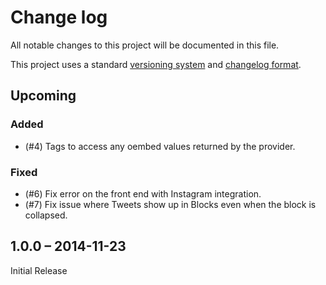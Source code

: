 # Change log

All notable changes to this project will be documented in this file.

This project uses a standard [versioning system][semver] and [changelog
format][changelog].


## Upcoming

### Added

* (#4) Tags to access any oembed values returned by the provider.

### Fixed

* (#6) Fix error on the front end with Instagram integration.
* (#7) Fix issue where Tweets show up in Blocks even when the block is
  collapsed.


## 1.0.0 – 2014-11-23

Initial Release


[semver]: http://semver.org/
[changelog]: http://keepachangelog.com/
